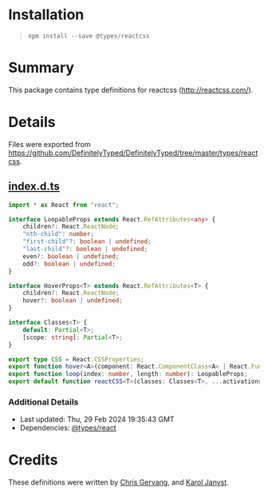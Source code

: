 # Installation
> `npm install --save @types/reactcss`

# Summary
This package contains type definitions for reactcss (http://reactcss.com/).

# Details
Files were exported from https://github.com/DefinitelyTyped/DefinitelyTyped/tree/master/types/reactcss.
## [index.d.ts](https://github.com/DefinitelyTyped/DefinitelyTyped/tree/master/types/reactcss/index.d.ts)
````ts
import * as React from "react";

interface LoopableProps extends React.RefAttributes<any> {
    children?: React.ReactNode;
    "nth-child": number;
    "first-child"?: boolean | undefined;
    "last-child"?: boolean | undefined;
    even?: boolean | undefined;
    odd?: boolean | undefined;
}

interface HoverProps<T> extends React.RefAttributes<T> {
    children?: React.ReactNode;
    hover?: boolean | undefined;
}

interface Classes<T> {
    default: Partial<T>;
    [scope: string]: Partial<T>;
}

export type CSS = React.CSSProperties;
export function hover<A>(component: React.ComponentClass<A> | React.FunctionComponent<A>): React.ComponentClass<A>;
export function loop(index: number, length: number): LoopableProps;
export default function reactCSS<T>(classes: Classes<T>, ...activations: any[]): T;

````

### Additional Details
 * Last updated: Thu, 29 Feb 2024 19:35:43 GMT
 * Dependencies: [@types/react](https://npmjs.com/package/@types/react)

# Credits
These definitions were written by [Chris Gervang](https://github.com/chrisgervang), and [Karol Janyst](https://github.com/LKay).
